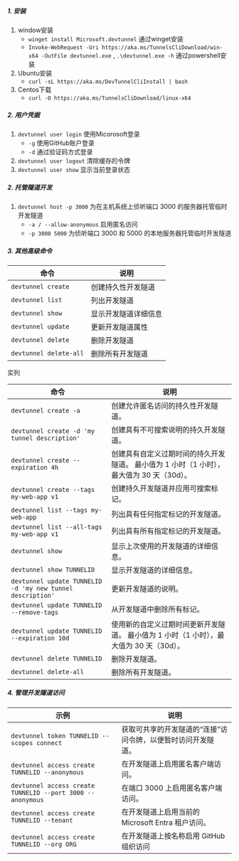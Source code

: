##### 1. 安装
1. window安装
	- `winget install Microsoft.devtunnel` 通过winget安装
	- `Invoke-WebRequest -Uri https://aka.ms/TunnelsCliDownload/win-x64 -OutFile devtunnel.exe` , `.\devtunnel.exe -h` 通过powershell安装
2. Ubuntu安装
	- `curl -sL https://aka.ms/DevTunnelCliInstall | bash`
3. Centos下载
	- `curl -O https://aka.ms/TunnelsCliDownload/linux-x64`

##### 2. 用户凭据
1. `devtunnel user login` 使用Micorosoft登录
	- `-g` 使用GitHub账户登录
	- `-d` 通过验证码方式登录
1. `devtunnel user logout` 清除缓存的令牌
2. `devtunnel user show`  显示当前登录状态

##### 2. 托管隧道开发
1. `devtunnel host -p 3000` 为在主机系统上侦听端口 3000 的服务器托管临时开发隧道
	- `-a / --allow-anonymous` 启用匿名访问
	- `-p 3000 5000` 为侦听端口 3000 和 5000 的本地服务器托管临时开发隧道


##### 3. 其他高级命令
|  命令 | 说明 |
|---|---|
|`devtunnel create`|创建持久性开发隧道|
|`devtunnel list`|列出开发隧道|
|`devtunnel show`|显示开发隧道详细信息|
|`devtunnel update`|更新开发隧道属性|
|`devtunnel delete`|删除开发隧道|
|`devtunnel delete-all`|删除所有开发隧道|

实列

|命令|说明|
|---|---|
|`devtunnel create -a`|创建允许匿名访问的持久性开发隧道。|
|`devtunnel create -d 'my tunnel description'`|创建具有不可搜索说明的持久开发隧道。|
|`devtunnel create --expiration 4h`|创建具有自定义过期时间的持久开发隧道。 最小值为 1 小时（1 小时），最大值为 30 天（30d）。|
|`devtunnel create --tags my-web-app v1`|创建持久开发隧道并应用可搜索标记。|
|`devtunnel list --tags my-web-app`|列出具有任何指定标记的开发隧道。|
|`devtunnel list --all-tags my-web-app v1`|列出具有所有指定标记的开发隧道。|
|`devtunnel show`|显示上次使用的开发隧道的详细信息。|
|`devtunnel show TUNNELID`|显示开发隧道的详细信息。|
|`devtunnel update TUNNELID -d 'my new tunnel description'`|更新开发隧道的说明。|
|`devtunnel update TUNNELID --remove-tags`|从开发隧道中删除所有标记。|
|`devtunnel update TUNNELID --expiration 10d`|使用新的自定义过期时间更新开发隧道。 最小值为 1 小时（1 小时），最大值为 30 天（30d）。|
|`devtunnel delete TUNNELID`|删除开发隧道。|
|`devtunnel delete-all`|删除所有开发隧道。|

##### 4. 管理开发隧道访问
|示例|说明|
|---|---|
|`devtunnel token TUNNELID --scopes connect`|获取可共享的开发隧道的“连接”访问令牌，以便暂时访问开发隧道。|
|`devtunnel access create TUNNELID --anonymous`|在开发隧道上启用匿名客户端访问。|
|`devtunnel access create TUNNELID --port 3000 --anonymous`|在端口 3000 上启用匿名客户端访问。|
|`devtunnel access create TUNNELID --tenant`|在开发隧道上启用当前的 Microsoft Entra 租户访问。|
|`devtunnel access create TUNNELID --org ORG`|在开发隧道上按名称启用 GitHub 组织访问|
